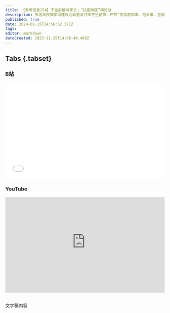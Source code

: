 ```yaml
---
title: 【参考信息154】不坐前排叫家长；“抗癌神医”舆论战
description: 多地高校搞学风建设活动重点打击不坐前排，严抓“提高前排率、抬头率、互动率”，央广网引用网民评价：你是高校，还是搞笑啊？！青岛“老中医”侯元祥冒充专家教授、非法行医十多年，2月以生产、销售假药罪被判12年，大批自媒体为他“喊冤”，认为官司输了，“民间中医”都会关门歇业，此案发回重审。尼泊尔又禁TikTok又调查中企建的机场，发生了什么？电锯狂人赢了阿根廷大选，世界第22大经济体将迎来一场实验。朝鲜地方选举中首次出现差额。
published: true
date: 2024-01-15T14:56:52.371Z
tags: 
editor: markdown
dateCreated: 2023-11-25T14:06:40.469Z
---
```


## Tabs {.tabset}
### B站
<div style="position: relative; padding: 30% 45%;">
<iframe style="position: absolute; width: 100%; height: 100%; left: 0; top: 0;" src="//player.bilibili.com/player.html?&bvid=BV1M94y1J7NX&page=1&as_wide=1&high_quality=1&danmaku=1&autoplay=0" scrolling="no" border="0" frameborder="no" framespacing="0" allowfullscreen="true"></iframe>
</div>

### YouTube
<div style="position: relative; padding: 30% 45%;">
<iframe style="position: absolute; top: 0; left: 0; width: 100%; height: 100%;" src="https://www.youtube-nocookie.com/embed/FkbPHR2AI9I" title="YouTube video player" frameborder="0" allow="accelerometer; autoplay; clipboard-write; encrypted-media; gyroscope; picture-in-picture" allowfullscreen></iframe>
</div>

## 

文字稿内容
